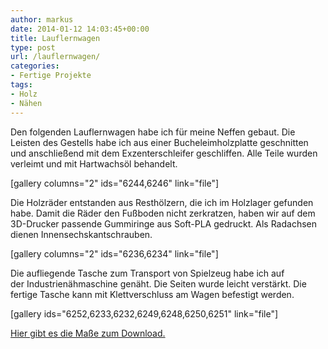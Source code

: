 ```yaml
---
author: markus
date: 2014-01-12 14:03:45+00:00
title: Lauflernwagen
type: post
url: /lauflernwagen/
categories:
- Fertige Projekte
tags:
- Holz
- Nähen
---
```


Den folgenden Lauflernwagen habe ich für meine Neffen gebaut. Die Leisten des Gestells habe ich aus einer Bucheleimholzplatte geschnitten und anschließend mit dem Exzenterschleifer geschliffen. Alle Teile wurden verleimt und mit Hartwachsöl behandelt.<!-- more -->

[gallery columns="2" ids="6244,6246"  link="file"]

Die Holzräder entstanden aus Resthölzern, die ich im Holzlager gefunden habe. Damit die Räder den Fußboden nicht zerkratzen, haben wir auf dem 3D-Drucker passende Gummiringe aus Soft-PLA gedruckt. Als Radachsen dienen Innensechskantschrauben.

[gallery columns="2" ids="6236,6234"  link="file"]

Die aufliegende Tasche zum Transport von Spielzeug habe ich auf der Industrienähmaschine genäht. Die Seiten wurde leicht verstärkt. Die fertige Tasche kann mit Klettverschluss am Wagen befestigt werden.

[gallery ids="6252,6233,6232,6249,6248,6250,6251" link="file"]

[Hier gibt es die Maße zum Download.](https://eigenbaukombinat.de/wp-content/uploads/2013/12/Lauflernwagen_Maße.pdf)
